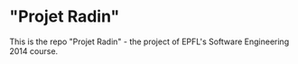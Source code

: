 "Projet Radin"
========================

This is the repo "Projet Radin" - the project of EPFL's Software Engineering 2014 course.
